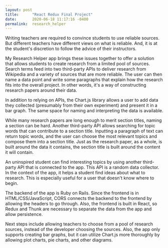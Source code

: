 ```yaml
---
layout: post
title:      "React Redux Final Project"
date:       2020-06-18 11:17:16 -0400
permalink:  research_helper
---
```



Writing teachers are required to convince students to use reliable sources. But different teachers have different views on what is reliable. And, it is at the student's discretion to follow the advice of their instructors.

My Research Helper app brings these issues together to offer a solution that allows students to create research from a limited pool of sources. Search terms feed into two third-party APIs to deliver research from Wikipedia and a variety of sources that are more reliable. The user can then name a data point and write some paragraphs that explain how the research fits into the overall project. In other words, it's a way of constructing research papers around their data.

In addition to relying on APIs, the Chart.js library allows a user to add data they collected (presumably from their own experiment) and present it in a bar graph. The same space for naming and interpreting the data is available.

While many research papers are long enough to merit section titles, naming a section can be hard. Another third-party API allows searching for topic words that can contribute to a section title. Inputting a paragraph of text can return topic words, and the user can choose the most relevant topics and compose them into a section title. Just as the research paper, as a whole, is built around the data it contains, the section title is built around the content it will contain.

An uninspired student can find interesting topics by using another third-party API that is connected to the app. This API is a random data collector. In the context of the app, it helps a student find ideas about what to research. This is especially useful for a user that doesn't know where to begin.

The backend of the app is Ruby on Rails. Since the frontend is in HTML/CSS/JavaScript, CORS connects the backend to the frontend by allowing the headers to go through. Also, the frontend is built in React, so Redux and Thunk are necessary to separate the data from the app and allow persistence.

Next steps include allowing teachers to choose from a pool of research sources, instead of the developer choosing the sources. Also, the app only supports creating bar graphs, but it can utilize Chart.js more thoroughly by allowing plot charts, pie charts, and other diagrams.
